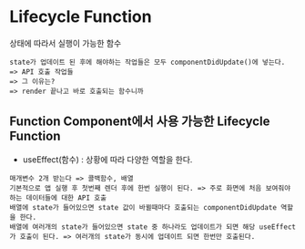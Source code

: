 # Lifecycle Function

상태에 따라서 실행이 가능한 함수

```
state가 업데이트 된 후에 해야하는 작업들은 모두 componentDidUpdate()에 넣는다. 
=> API 호출 작업들 
=> 그 이유는? 
=> render 끝나고 바로 호출되는 함수니까
```

## Function Component에서 사용 가능한 Lifecycle Function

* useEffect(함수) : 상황에 따라 다양한 역할을 한다.
```
매개변수 2개 받는다 => 콜백함수, 배열
기본적으로 앱 실행 후 첫번째 렌더 후에 한번 실행이 된다. => 주로 화면에 처음 보여줘야하는 데이터들에 대한 API 호출
배열에 state가 들어있으면 state 값이 바뀔때마다 호출되는 componentDidUpdate 역할을 한다.
배열에 여러개의 state가 들어있으면 state 중 하나라도 업데이트가 되면 해당 useEffect가 호출이 된다. => 여러개의 state가 동시에 업데이트 되면 한번만 호출된다.
```
